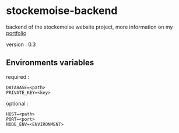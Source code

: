 # stockemoise-backend
backend of the stockemoise website project, more information on my [portfolio](https://jblngithub.github.io/portfolio/)

version : 0.3

## Environments variables

required :

```
DATABASE=<path>
PRIVATE_KEY=<key>
```

optional :

```
HOST=<path>
PORT=<port>
NODE_ENV=<ENVIRONMENT>
```

